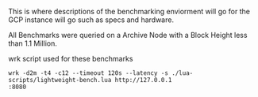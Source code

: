 This is where descriptions of the benchmarking enviorment will go for the GCP instance will go such as specs and hardware. 

All Benchmarks were queried on a Archive Node with a Block Height less than 
1.1 Million.


wrk script used for these benchmarks
```
wrk -d2m -t4 -c12 --timeout 120s --latency -s ./lua-scripts/lightweight-bench.lua http://127.0.0.1
:8080
```